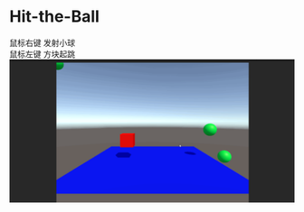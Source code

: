 # Hit-the-Ball
 鼠标右键 发射小球\
 鼠标左键 方块起跳
![](https://github.com/zengbaocheng-996/Hit-the-Ball/blob/c89a38641a0ca2663556ca815e441c64eaf07e66/game_demo.gif)
